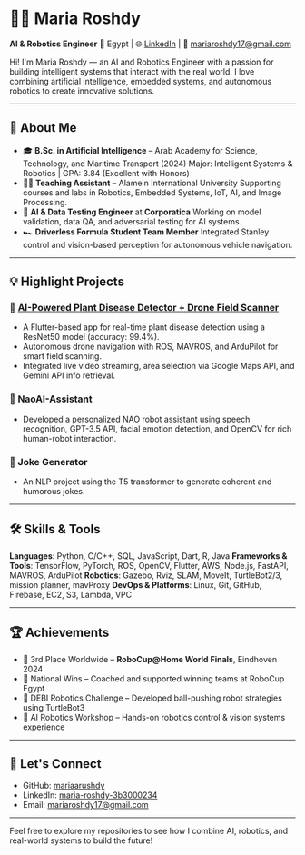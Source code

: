 # 👩‍💻 Maria Roshdy

**AI & Robotics Engineer**
📍 Egypt | 🌐 [LinkedIn](https://www.linkedin.com/in/maria-roshdy-3b3000234/) | 📩 [mariaroshdy17@gmail.com](mailto:mariaroshdy17@gmail.com)

Hi! I'm Maria Roshdy — an AI and Robotics Engineer with a passion for building intelligent systems that interact with the real world. I love combining artificial intelligence, embedded systems, and autonomous robotics to create innovative solutions.

---

## 🚀 About Me

* 🎓 **B.Sc. in Artificial Intelligence** – Arab Academy for Science, Technology, and Maritime Transport (2024)
  Major: Intelligent Systems & Robotics | GPA: 3.84 (Excellent with Honors)
* 👩‍🏫 **Teaching Assistant** – Alamein International University
  Supporting courses and labs in Robotics, Embedded Systems, IoT, AI, and Image Processing.
* 🧠 **AI & Data Testing Engineer** at **Corporatica**
  Working on model validation, data QA, and adversarial testing for AI systems.
* 🏎️ **Driverless Formula Student Team Member**
  Integrated Stanley control and vision-based perception for autonomous vehicle navigation.

---

## 💡 Highlight Projects

### 🌱 [AI-Powered Plant Disease Detector + Drone Field Scanner](https://github.com/mariaarushdy)

* A Flutter-based app for real-time plant disease detection using a ResNet50 model (accuracy: 99.4%).
* Autonomous drone navigation with ROS, MAVROS, and ArduPilot for smart field scanning.
* Integrated live video streaming, area selection via Google Maps API, and Gemini API info retrieval.

### 🤖 NaoAI-Assistant

* Developed a personalized NAO robot assistant using speech recognition, GPT-3.5 API, facial emotion detection, and OpenCV for rich human-robot interaction.

### 🧠 Joke Generator

* An NLP project using the T5 transformer to generate coherent and humorous jokes.
---

## 🛠️ Skills & Tools

**Languages**: Python, C/C++, SQL, JavaScript, Dart, R, Java
**Frameworks & Tools**: TensorFlow, PyTorch, ROS, OpenCV, Flutter, AWS, Node.js, FastAPI, MAVROS, ArduPilot
**Robotics**: Gazebo, Rviz, SLAM, MoveIt, TurtleBot2/3, mission planner, mavProxy
**DevOps & Platforms**: Linux, Git, GitHub, Firebase, EC2, S3, Lambda, VPC

---

## 🏆 Achievements

* 🥉 3rd Place Worldwide – **RoboCup\@Home World Finals**, Eindhoven 2024
* 🥇 National Wins – Coached and supported winning teams at RoboCup Egypt
* 🚁 DEBI Robotics Challenge – Developed ball-pushing robot strategies using TurtleBot3
* 🤖 AI Robotics Workshop – Hands-on robotics control & vision systems experience

---

## 🤝 Let's Connect

* GitHub: [mariaarushdy](https://github.com/mariaarushdy)
* LinkedIn: [maria-roshdy-3b3000234](https://www.linkedin.com/in/maria-roshdy-3b3000234/)
* Email: [mariaroshdy17@gmail.com](mailto:mariaroshdy17@gmail.com)

---

Feel free to explore my repositories to see how I combine AI, robotics, and real-world systems to build the future!
